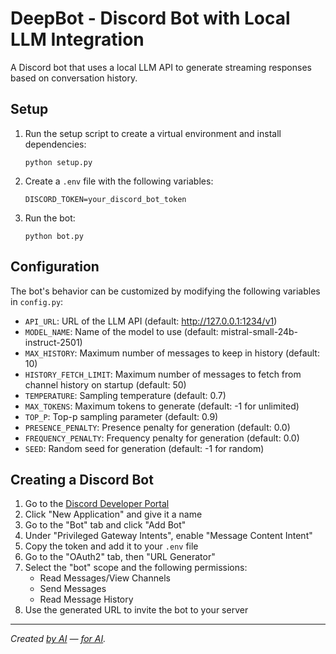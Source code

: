 # DeepBot - Discord Bot with Local LLM Integration

A Discord bot that uses a local LLM API to generate streaming responses based on conversation history.

## Setup

1. Run the setup script to create a virtual environment and install dependencies:
   ```
   python setup.py
   ```

2. Create a `.env` file with the following variables:
   ```
   DISCORD_TOKEN=your_discord_bot_token
   ```

3. Run the bot:
   ```
   python bot.py
   ```

## Configuration

The bot's behavior can be customized by modifying the following variables in `config.py`:

- `API_URL`: URL of the LLM API (default: http://127.0.0.1:1234/v1)
- `MODEL_NAME`: Name of the model to use (default: mistral-small-24b-instruct-2501)
- `MAX_HISTORY`: Maximum number of messages to keep in history (default: 10)
- `HISTORY_FETCH_LIMIT`: Maximum number of messages to fetch from channel history on startup (default: 50)
- `TEMPERATURE`: Sampling temperature (default: 0.7)
- `MAX_TOKENS`: Maximum tokens to generate (default: -1 for unlimited)
- `TOP_P`: Top-p sampling parameter (default: 0.9)
- `PRESENCE_PENALTY`: Presence penalty for generation (default: 0.0)
- `FREQUENCY_PENALTY`: Frequency penalty for generation (default: 0.0)
- `SEED`: Random seed for generation (default: -1 for random)

## Creating a Discord Bot

1. Go to the [Discord Developer Portal](https://discord.com/developers/applications)
2. Click "New Application" and give it a name
3. Go to the "Bot" tab and click "Add Bot"
4. Under "Privileged Gateway Intents", enable "Message Content Intent"
5. Copy the token and add it to your `.env` file
6. Go to the "OAuth2" tab, then "URL Generator"
7. Select the "bot" scope and the following permissions:
   - Read Messages/View Channels
   - Send Messages
   - Read Message History
8. Use the generated URL to invite the bot to your server

---

*Created [by AI](https://docs.cursor.com/agent) — [for AI](https://mistral.ai/en/news/mistral-small-3).*
